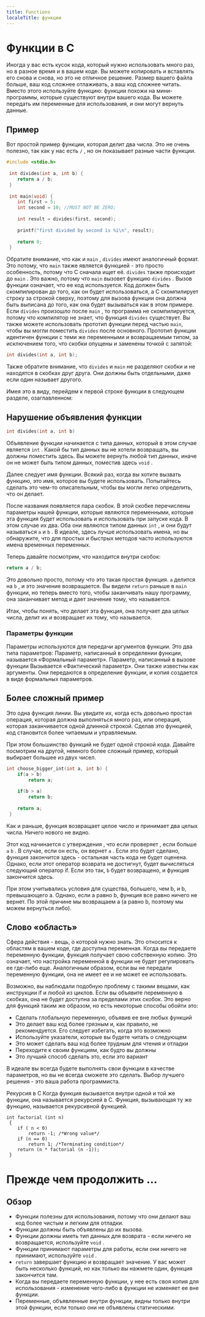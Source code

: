 ```yaml
---
title: Functions
localeTitle: функции
---
```

# Функции в C

Иногда у вас есть кусок кода, который нужно использовать много раз, но в разное время и в вашем коде. Вы можете копировать и вставлять его снова и снова, но это не отличное решение. Размер вашего файла больше, ваш код сложнее отлаживать, а ваш код сложнее читать. Вместо этого используйте функцию: функции похожи на мини-программы, которые существуют внутри вашего кода. Вы можете передать им переменные для использования, и они могут вернуть данные.

## Пример

Вот простой пример функции, которая делит два числа. Это не очень полезно, так как у нас есть `/` , но он показывает разные части функции.

```C
#include <stdio.h> 
 
 int divides(int a, int b) { 
    return a / b; 
 } 
 
 int main(void) { 
    int first = 5; 
    int second = 10; //MUST NOT BE ZERO; 
 
    int result = divides(first, second); 
 
    printf("first divided by second is %i\n", result); 
 
    return 0; 
 } 
```

Обратите внимание, что как и `main` , `divides` имеют аналогичный формат. Это потому, что `main` также является функцией - это просто особенность, потому что C сначала ищет её. `divides` также происходит до `main` . Это важно, потому что `main` вызовет функцию `divides` . Вызов функции означает, что ее код используется. Код должен быть скомпилирован до того, как он будет использоваться, а C скомпилирует строку за строкой сверху, поэтому для вызова функции она должна быть выписана до того, как она будет вызываться как в этом примере. Если `divides` произошло после `main` , то программа не скомпилируется, потому что компилятор не знает, что функция `divides` существует. Вы также можете использовать прототип функции перед частью `main`, чтобы вы могли поместить `divides` после основного. Прототип функции идентичен функции с теми же переменными и возвращаемым типом, за исключением того, что скобки опущены и заменены точкой с запятой:

```C
int divides(int a, int b); 
```

Также обратите внимание, что `divides` и `main` не разделяют скобки и не находятся в скобках друг друга. Они должны быть отдельными, даже если один называет другого.

Имея это в виду, перейдем к первой строке функции в следующем разделе, озаглавленном:

## Нарушение объявления функции

```C
int divides(int a, int b) 
```

Объявление функции начинается с типа данных, который в этом случае является `int` . Какой бы тип данных вы не хотели возвращать, вы должны поместить здесь. Вы можете вернуть любой тип данных, иначе он не может быть типом данных, поместив здесь `void` .

Далее следует имя функции. Всякий раз, когда вы хотите вызвать функцию, это имя, которое вы будете использовать. Попытайтесь сделать это чем-то описательным, чтобы вы могли легко определить, что он делает.

После названия появляется пара скобок. В этой скобке перечислены параметры нашей функции, которые являются переменными, которые эта функция будет использовать и использовать при запуске кода. В этом случае их два. Оба они являются типом данных `int` , и они будут называться `a` и `b` . В идеале, здесь лучше использовать имена, но вы обнаружите, что для простых и быстрых методов часто используются имена временных переменных.

Теперь давайте посмотрим, что находится внутри скобок:

```C
return a / b; 
```

Это довольно просто, потому что это такая простая функция. `a` делится на `b` , и это значение возвращается. Вы видели `return` раньше в `main` функции, но теперь вместо того, чтобы заканчивать нашу программу, она заканчивает метод и дает значение тому, что называется.

Итак, чтобы понять, что делает эта функция, она получает два целых числа, делит их и возвращает их тому, что называется.

### Параметры функции

Параметры используются для передачи аргументов функции. Это два типа параметров: Параметр, написанный в определении функции, называется «Формальный параметр». Параметр, написанный в вызове функции Вызывается «Фактический параметр». Они также известны как аргументы. Они передаются в определение функции, и копия создается в виде формальных параметров.

## Более сложный пример

Это одна функция линии. Вы увидите их, когда есть довольно простая операция, которая должна выполняться много раз, или операция, которая заканчивается одной длинной строкой. Сделав это функцией, код становится более читаемым и управляемым.

При этом большинство функций не будет одной строкой кода. Давайте посмотрим на другой, немного более сложный пример, который выбирает большее из двух чисел.

```C
int choose_bigger_int(int a, int b) { 
    if(a > b) 
        return a; 
 
    if(b > a) 
        return b; 
 
    return a; 
 } 
```

Как и раньше, функция возвращает целое число и принимает два целых числа. Ничего нового не видно.

Этот код начинается с утверждения , что если проверяет , если больше `a` `b` . В случае, если он есть, он вернет `a` . Если это будет сделано, функция закончится здесь - остальная часть кода не будет оценена. Однако, если этот оператор возврата не достигнут, будет вычисляться следующий оператор if. Если это так, `b` будет возвращено, и функция закончится здесь.

При этом учитывались условия для существа, большего, чем b, и b, превышающего a. Однако, если a равно b, функция все равно ничего не вернет. По этой причине мы возвращаем a (a равно b, поэтому мы можем вернуться либо).

## Слово «область»

Сфера действия - вещь, о которой нужно знать. Это относится к областям в вашем коде, где доступна переменная. Когда вы передаете переменную функции, функция получает свою собственную копию. Это означает, что настройка переменной в функции не будет регулировать ее где-либо еще. Аналогичным образом, если вы не передали переменную функции, она не имеет ее и не может ее использовать.

Возможно, вы наблюдали подобную проблему с такими вещами, как инструкции if и любой из циклов. Если вы объявите переменную в скобках, она не будет доступна за пределами этих скобок. Это верно для функций таким же образом, но есть некоторые способы обойти это:

*   Сделать глобальную переменную, объявив ее вне любых функций
*   Это делает ваш код более грязным и, как правило, не рекомендуется. Его следует избегать, когда это возможно
*   Используйте указатели, которые вы будете читать о следующем
*   Это может сделать ваш код более трудным для чтения и отладки
*   Переходите к своим функциям, как будто вы должны
*   Это лучший способ сделать это, если это вариант

В идеале вы всегда будете выполнять свои функции в качестве параметров, но вы не всегда сможете это сделать. Выбор лучшего решения - это ваша работа программиста.

Рекурсия в C Когда функция вызывается внутри одной и той же функции, она называется рекурсией в C. Функция, вызывающая ту же функцию, называется рекурсивной функцией.
```
int factorial (int n) 
 { 
    if ( n < 0) 
        return -1; /*Wrong value*/ 
    if (n == 0) 
        return 1; /*Terminating condition*/ 
    return (n * factorial (n -1)); 
 } 
```

# Прежде чем продолжить ...

## Обзор

*   Функции полезны для использования, потому что они делают ваш код более чистым и легким для отладки.
*   Функции должны быть объявлены до их вызова.
*   Функции должны иметь тип данных для возврата - если ничего не возвращается, используйте `void` .
*   Функции принимают параметры для работы, если они ничего не принимают, используйте `void` .
*   `return` завершает функцию и возвращает значение. У вас может быть несколько функций, но как только вы нажмете один, функция закончится там.
*   Когда вы передаете переменную функции, у нее есть своя копия для использования - изменение чего-либо в функции не изменяет ее вне функции.
*   Переменные, объявленные внутри функции, видны только внутри этой функции, если только они не объявлены статическими.
